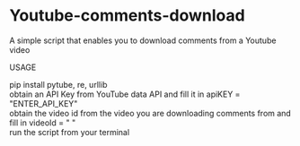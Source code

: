 # Youtube-comments-download
A simple script that enables you to download comments from a Youtube video

USAGE

pip install pytube, re, urllib\
obtain an API Key from YouTube data API and fill it in apiKEY = "ENTER_API_KEY"\
obtain the video id from the video you are downloading comments from and fill in videoId = " "\
run the script from your terminal
